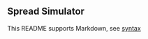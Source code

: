 ## Spread Simulator

This README supports Markdown, see [syntax](https://help.github.com/articles/markdown-basics/)

